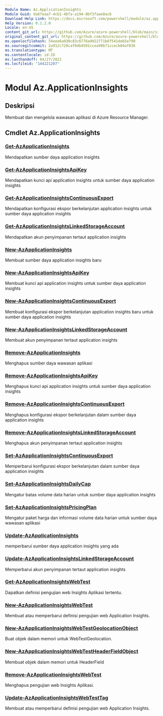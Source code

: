 ```yaml
---
Module Name: Az.ApplicationInsights
Module Guid: da67eaa7-4cb1-4bfa-a194-8bf3faae8ac6
Download Help Link: https://docs.microsoft.com/powershell/module/az.applicationinsights
Help Version: 0.1.2.0
Locale: en-US
content_git_url: https://github.com/Azure/azure-powershell/blob/main/src/ApplicationInsights/ApplicationInsights/help/Az.ApplicationInsights.md
original_content_git_url: https://github.com/Azure/azure-powershell/blob/main/src/ApplicationInsights/ApplicationInsights/help/Az.ApplicationInsights.md
ms.openlocfilehash: 54eee6a930c83c6776a9922771b6f541deb5e790
ms.sourcegitcommit: 2a912c720caf0db4501ccea98b71ccecb84af036
ms.translationtype: MT
ms.contentlocale: id-ID
ms.lasthandoff: 04/27/2022
ms.locfileid: "144221207"
---
```

# Modul Az.ApplicationInsights
## Deskripsi
Membuat dan mengelola wawasan aplikasi di Azure Resource Manager.

## Cmdlet Az.ApplicationInsights
### [Get-AzApplicationInsights](Get-AzApplicationInsights.md)
Mendapatkan sumber daya application insights

### [Get-AzApplicationInsightsApiKey](Get-AzApplicationInsightsApiKey.md)
Mendapatkan kunci api application insights untuk sumber daya application insights

### [Get-AzApplicationInsightsContinuousExport](Get-AzApplicationInsightsContinuousExport.md)
Mendapatkan konfigurasi ekspor berkelanjutan application insights untuk sumber daya application insights

### [Get-AzApplicationInsightsLinkedStorageAccount](Get-AzApplicationInsightsLinkedStorageAccount.md)
Mendapatkan akun penyimpanan tertaut application insights

### [New-AzApplicationInsights](New-AzApplicationInsights.md)
Membuat sumber daya application insights baru

### [New-AzApplicationInsightsApiKey](New-AzApplicationInsightsApiKey.md)
Membuat kunci api application insights untuk sumber daya application insights

### [New-AzApplicationInsightsContinuousExport](New-AzApplicationInsightsContinuousExport.md)
Membuat konfigurasi ekspor berkelanjutan application insights baru untuk sumber daya application insights

### [New-AzApplicationInsightsLinkedStorageAccount](New-AzApplicationInsightsLinkedStorageAccount.md)
Membuat akun penyimpanan tertaut application insights

### [Remove-AzApplicationInsights](Remove-AzApplicationInsights.md)
Menghapus sumber daya wawasan aplikasi

### [Remove-AzApplicationInsightsApiKey](Remove-AzApplicationInsightsApiKey.md)
Menghapus kunci api application insights untuk sumber daya application insights

### [Remove-AzApplicationInsightsContinuousExport](Remove-AzApplicationInsightsContinuousExport.md)
Menghapus konfigurasi ekspor berkelanjutan dalam sumber daya application insights

### [Remove-AzApplicationInsightsLinkedStorageAccount](Remove-AzApplicationInsightsLinkedStorageAccount.md)
Menghapus akun penyimpanan tertaut application insights

### [Set-AzApplicationInsightsContinuousExport](Set-AzApplicationInsightsContinuousExport.md)
Memperbarui konfigurasi ekspor berkelanjutan dalam sumber daya application insights

### [Set-AzApplicationInsightsDailyCap](Set-AzApplicationInsightsDailyCap.md)
Mengatur batas volume data harian untuk sumber daya application insights

### [Set-AzApplicationInsightsPricingPlan](Set-AzApplicationInsightsPricingPlan.md)
Mengatur paket harga dan informasi volume data harian untuk sumber daya wawasan aplikasi

### [Update-AzApplicationInsights](Update-AzApplicationInsights.md)
memperbarui sumber daya application insights yang ada

### [Update-AzApplicationInsightsLinkedStorageAccount](Update-AzApplicationInsightsLinkedStorageAccount.md)
Memperbarui akun penyimpanan tertaut application insights

### [Get-AzApplicationInsightsWebTest](Get-AzApplicationInsightsWebTest.md)
Dapatkan definisi pengujian web Insights Aplikasi tertentu.

### [New-AzApplicationInsightsWebTest](New-AzApplicationInsightsWebTest.md)
Membuat atau memperbarui definisi pengujian web Application Insights.

### [New-AzApplicationInsightsWebTestGeolocationObject](New-AzApplicationInsightsWebTestGeolocationObject.md)
Buat objek dalam memori untuk WebTestGeolocation.

### [New-AzApplicationInsightsWebTestHeaderFieldObject](New-AzApplicationInsightsWebTestHeaderFieldObject.md)
Membuat objek dalam memori untuk HeaderField

### [Remove-AzApplicationInsightsWebTest](Remove-AzApplicationInsightsWebTest.md)
Menghapus pengujian web Insights Aplikasi.

### [Update-AzApplicationInsightsWebTestTag](Update-AzApplicationInsightsWebTestTag.md)
Membuat atau memperbarui definisi pengujian web Application Insights.

